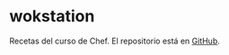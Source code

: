# wokstation

Recetas del curso de Chef.
El repositorio está en [GitHub](https://github.com/jangeltb/workstation.git).

